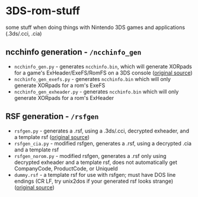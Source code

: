 # 3DS-rom-stuff

some stuff when doing things with Nintendo 3DS games and applications (.3ds/.cci, .cia)

## ncchinfo generation - `/ncchinfo_gen`
* `ncchinfo_gen.py` - generates `ncchinfo.bin`, which will generate XORpads for a game's ExHeader/ExeFS/RomFS on a 3DS console ([original source](https://github.com/d0k3/Decrypt9WIP/blob/2935c881f436cc940f44a9455c2ae63aff1744d8/scripts/ncchinfo_gen.py))
* `ncchinfo_gen_exefs.py` - generates `ncchinfo.bin` which will only generate XORpads for a rom's ExeFS
* `ncchinfo_gen_exheader.py` - generates `ncchinfo.bin` which will only generate XORpads for a rom's ExHeader

## RSF generation - `/rsfgen`
* `rsfgen.py` - generates a .rsf, using a .3ds/.cci, decrypted exheader, and a template rsf ([original source](https://gbatemp.net/threads/release-exinjector-inject-original-exheaders-into-repacked-roms.373839/page-16#post-5298180))
* `rsfgen_cia.py` - modified rsfgen, generates a .rsf, using a decrypted .cia and a template rsf
* `rsfgen_norom.py` - modified rsfgen, generates a .rsf only using decrypted exheader and a template rsf, does not automatically get CompanyCode, ProductCode, or UniqueId
* `dummy.rsf` - a template rsf for use with rsfgen; must have DOS line endings (CR LF, try unix2dos if your generated rsf looks strange) ([original source](https://gist.github.com/mid-kid/d9c4ce50407c71ec9ef3))
